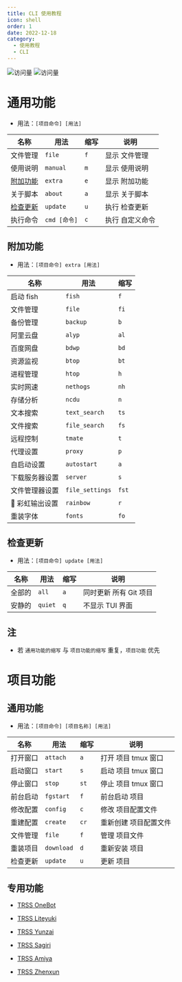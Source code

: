 ```yaml
---
title: CLI 使用教程
icon: shell
order: 1
date: 2022-12-18
category:
  - 使用教程
  - CLI
---
```


![访问量](https://visitor-badge.glitch.me/badge?page_id=TimeRainStarSky-TRSS_Script-CLI&right_color=red&left_text=访%20问%20量) ![访问量](https://profile-counter.glitch.me/TimeRainStarSky-TRSS_Script-CLI/count.svg)

# 通用功能

- 用法：`[项目命令] [用法]`

| 名称                  | 用法         | 缩写 | 说明            |
| --------------------- | ------------ | ---- | --------------- |
| 文件管理              | `file`       | `f`  | 显示 文件管理   |
| 使用说明              | `manual`     | `m`  | 显示 使用说明   |
| [附加功能](#附加功能) | `extra`      | `e`  | 显示 附加功能   |
| 关于脚本              | `about`      | `a`  | 显示 关于脚本   |
| [检查更新](#检查更新) | `update`     | `u`  | 执行 检查更新   |
| 执行命令              | `cmd [命令]` | `c`  | 执行 自定义命令 |

## 附加功能

- 用法：`[项目命令] extra [用法]`

| 名称            | 用法            | 缩写  |
| --------------- | --------------- | ----- |
| 启动 fish       | `fish`          | `f`   |
| 文件管理        | `file`          | `fi`  |
| 备份管理        | `backup`        | `b`   |
| 阿里云盘        | `alyp`          | `al`  |
| 百度网盘        | `bdwp`          | `bd`  |
| 资源监视        | `btop`          | `bt`  |
| 进程管理        | `htop`          | `h`   |
| 实时网速        | `nethogs`       | `nh`  |
| 存储分析        | `ncdu`          | `n`   |
| 文本搜索        | `text_search`   | `ts`  |
| 文件搜索        | `file_search`   | `fs`  |
| 远程控制        | `tmate`         | `t`   |
| 代理设置        | `proxy`         | `p`   |
| 自启动设置      | `autostart`     | `a`   |
| 下载服务器设置  | `server`        | `s`   |
| 文件管理器设置  | `file_settings` | `fst` |
| 🌈 彩虹输出设置 | `rainbow`       | `r`   |
| 重装字体        | `fonts`         | `fo`  |

## 检查更新

- 用法：`[项目命令] update [用法]`

| 名称   | 用法    | 缩写 | 说明                   |
| ------ | ------- | ---- | ---------------------- |
| 全部的 | `all`   | `a`  | 同时更新 所有 Git 项目 |
| 安静的 | `quiet` | `q`  | 不显示 TUI 界面        |

## 注

- 若 `通用功能的缩写` 与 `项目功能的缩写` 重复，`项目功能` 优先

# 项目功能

## 通用功能

- 用法：`[项目命令] [项目名称] [用法]`

| 名称     | 用法       | 缩写 | 说明                  |
| -------- | ---------- | ---- | --------------------- |
| 打开窗口 | `attach`   | `a`  | 打开 项目 tmux 窗口   |
| 启动窗口 | `start`    | `s`  | 启动 项目 tmux 窗口   |
| 停止窗口 | `stop`     | `st` | 停止 项目 tmux 窗口   |
| 前台启动 | `fgstart`  | `f`  | 前台启动 项目         |
| 修改配置 | `config`   | `c`  | 修改 项目配置文件     |
| 重建配置 | `create`   | `cr` | 重新创建 项目配置文件 |
| 文件管理 | `file`     | `f`  | 管理 项目文件         |
| 重装项目 | `download` | `d`  | 重新安装 项目         |
| 检查更新 | `update`   | `u`  | 更新 项目             |

## 专用功能

- [<FontIcon icon="creative"/> TRSS OneBot](TRSS_OneBot.md)

- [<FontIcon icon="creative"/> TRSS Liteyuki](TRSS_Liteyuki.md)

- [<FontIcon icon="creative"/> TRSS Yunzai](TRSS_Yunzai.md)

- [<FontIcon icon="creative"/> TRSS Sagiri](TRSS_Sagiri.md)

- [<FontIcon icon="creative"/> TRSS Amiya](TRSS_Amiya.md)

- [<FontIcon icon="creative"/> TRSS Zhenxun](TRSS_Zhenxun.md)
